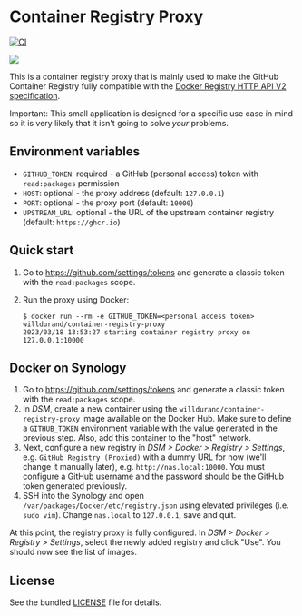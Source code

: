 # Container Registry Proxy

[![CI](https://github.com/willdurand/container-registry-proxy/actions/workflows/ci.yml/badge.svg?branch=main)](https://github.com/willdurand/container-registry-proxy/actions/workflows/ci.yml)

![](https://williamdurand.fr/images/posts/2023/03/container-registry-proxy.webp)

This is a container registry proxy that is mainly used to make the GitHub
Container Registry fully compatible with the [Docker Registry HTTP API V2
specification][http-api].

Important: This small application is designed for a specific use case in mind so
it is very likely that it isn't going to solve _your_ problems.

## Environment variables

- `GITHUB_TOKEN`: required - a GitHub (personal access) token with `read:packages` permission
- `HOST`: optional - the proxy address (default: `127.0.0.1`)
- `PORT`: optional - the proxy port (default: `10000`)
- `UPSTREAM_URL`: optional - the URL of the upstream container registry (default: `https://ghcr.io`)

## Quick start

1. Go to https://github.com/settings/tokens and generate a classic token with
   the `read:packages` scope.
2. Run the proxy using Docker:

   ```
   $ docker run --rm -e GITHUB_TOKEN=<personal access token> willdurand/container-registry-proxy
   2023/03/18 13:53:27 starting container registry proxy on 127.0.0.1:10000
   ```

## Docker on Synology

1. Go to https://github.com/settings/tokens and generate a classic token with
   the `read:packages` scope.
2. In _DSM_, create a new container using the `willdurand/container-registry-proxy`
   image available on the Docker Hub. Make sure to define a `GITHUB_TOKEN`
   environment variable with the value generated in the previous step. Also, add
   this container to the "host" network.
3. Next, configure a new registry in _DSM > Docker > Registry > Settings_, e.g.
   `GitHub Registry (Proxied)` with a dummy URL for now (we'll change it
   manually later), e.g. `http://nas.local:10000`. You must configure a GitHub
   username and the password should be the GitHub token generated previously.
4. SSH into the Synology and open `/var/packages/Docker/etc/registry.json` using
   elevated privileges (i.e. `sudo vim`). Change `nas.local` to `127.0.0.1`,
   save and quit.

At this point, the registry proxy is fully configured. In _DSM > Docker >
Registry > Settings_, select the newly added registry and click "Use". You
should now see the list of images.

## License

See the bundled [LICENSE](./LICENSE) file for details.

[http-api]: https://docs.docker.com/registry/spec/api/
